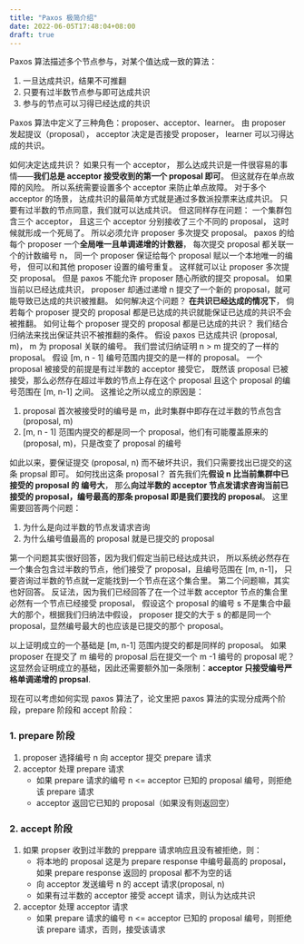 ```yaml
---
title: "Paxos 极简介绍"
date: 2022-06-05T17:48:04+08:00
draft: true
---
```


Paxos 算法描述多个节点参与，对某个值达成一致的算法：

1. 一旦达成共识，结果不可推翻
2. 只要有过半数节点参与即可达成共识
3. 参与的节点可以习得已经达成的共识

Paxos 算法中定义了三种角色：proposer、acceptor、learner。
由 proposer 发起提议（proposal），
acceptor 决定是否接受 proposer，
learner 可以习得达成的共识。

如何决定达成共识？
如果只有一个 acceptor，
那么达成共识是一件很容易的事情——**我们总是 acceptor 接受收到的第一个 proposal 即可**。
但这就存在单点故障的风险。
所以系统需要设置多个 acceptor 来防止单点故障。
对于多个 acceptor 的场景，
达成共识的最简单方式就是通过多数派投票来达成共识。
只要有过半数的节点同意，我们就可以达成共识。
但这同样存在问题：
一个集群包含三个 acceptor，
且这三个 acceptor 分别接收了三个不同的 proposal，
这时候就形成一个死局了。
所以必须允许 proposer 多次提交 proposal。
paxos 的给每个 proposer 一个**全局唯一且单调递增的计数器**，
每次提交 proposal 都关联一个的计数编号 n，
同一个 proposer 保证给每个 proposal 赋以一个本地唯一的编号，
但可以和其他 proposer 设置的编号重复。
这样就可以让 proposer 多次提交 proposal。
但是 paxos 不能允许 proposer 随心所欲的提交 proposal。
如果当前以已经达成共识，
proposer 却通过递增 n 提交了一个新的 proposal，就可能导致已达成的共识被推翻。
如何解决这个问题？
**在共识已经达成的情况下**，
倘若每个 proposer 提交的 proposal 都是已达成的共识就能保证已达成的共识不会被推翻。
如何让每个 proposer 提交的 proposal 都是已达成的共识？
我们结合归纳法来找出保证共识不被推翻的条件。
假设 paxos 已达成共识 (proposal, m)，
m 为 proposal 关联的编号。
我们尝试归纳证明 n > m 提交的了一样的 proposal。
假设 [m, n - 1] 编号范围内提交的是一样的 proposal。
一个 proposal 被接受的前提是有过半数的 acceptor 接受它，
既然该 proposal 已被接受，那么必然存在超过半数的节点上存在这个 proposal 且这个 proposal 的编号范围在 [m, n-1] 之间。
这推论之所以成立的原因是：

1. proposal 首次被接受时的编号是 m，此时集群中即存在过半数的节点包含 (proposal, m)
2. [m, n - 1] 范围内提交的都是同一个 proposal，他们有可能覆盖原来的 (proposal, m)，只是改变了 proposal 的编号

如此以来，要保证提交 (proposal, n) 而不破坏共识，我们只需要找出已提交的这条 propsal 即可。
如何找出这条 proposal？
首先我们先**假设 n 比当前集群中已接受的 proposal 的 编号大**，
那么**向过半数的 acceptor 节点发请求咨询当前已接受的 proposal，编号最高的那条 proposal 即是我们要找的 proposal**。
这里需要回答两个问题：

1. 为什么是向过半数的节点发请求咨询
2. 为什么编号值最高的 proposal 就是已提交的 proposal

第一个问题其实很好回答，因为我们假定当前已经达成共识，
所以系统必然存在一个集合包含过半数的节点，他们接受了 proposal，且编号范围在 [m, n-1]，
只要咨询过半数的节点就一定能找到一个节点在这个集合里。
第二个问题嘛，其实也好回答。
反证法，因为我们已经回答了在一个过半数 acceptor 节点的集合里必然有一个节点已经接受 proposal，
假设这个 proposal 的编号 s 不是集合中最大的那个，根据我们归纳法中假设，
proposer 提交的大于 s 的都是同一个 proposal，显然编号最大的也应该是已提交的那个 proposal。

以上证明成立的一个基础是 [m, n-1] 范围内提交的都是同样的 proposal。
如果 proposer 在提交了 m 编号的 proposal 后在提交一个 m -1 编号的 proposal 呢？
这显然会证明成立的基础，因此还需要额外加一条限制：**acceptor 只接受编号严格单调递增的 propsal**.

现在可以考虑如何实现 paxos 算法了，论文里把 paxos 算法的实现分成两个阶段，prepare 阶段和 accept 阶段：

### 1. prepare 阶段

1. proposer 选择编号 n 向 acceptor 提交 prepare 请求
2. acceptor 处理 prepare 请求
    + 如果 prepare 请求的编号 n <= acceptor 已知的 proposal 编号，则拒绝该 prepare 请求
    + acceptor 返回它已知的 proposal（如果没有则返回空） 

### 2. accept 阶段

1. 如果 propser 收到过半数的 preppare 请求响应且没有被拒绝，则：
    + 将本地的 proposal 这是为 prepare response 中编号最高的 proposal，如果 prepare response 返回的 proposal 都不为空的话
    + 向 acceptor 发送编号 n 的 accept 请求(proposal, n)
    + 如果有过半数的 acceptor 接受 accept 请求，则认为达成共识
2. acceptor 处理 acceptor 请求
    + 如果 prepare 请求的编号 n <= acceptor 已知的 proposal 编号，则拒绝该 prepare 请求，否则，接受该请求
